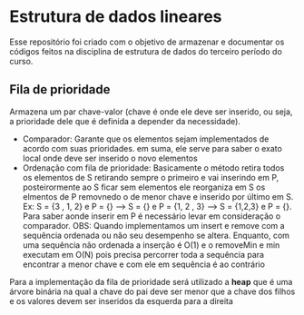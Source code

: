 # Estrutura de dados lineares
Esse repositório foi criado com o objetivo de armazenar e documentar os códigos feitos na disciplina de estrutura de dados do terceiro período do curso.

## Fila de prioridade 
Armazena um par chave-valor (chave é onde ele deve ser inserido, ou seja, a prioridade dele que é definida a depender da necessidade).
- Comparador: Garante que os elementos sejam implementados de acordo com suas prioridades. em suma, ele serve para saber o exato local onde deve ser inserido o novo elementos
- Ordenação com fila de prioridade: Basicamente o método retira todos os elementos de S retirando sempre o primeiro e vai inserindo em P, posteirormente ao S ficar sem elementos ele reorganiza em S os elmentos de P removnedo o de menor chave e inserido por último em S.
  Ex: S = {3 , 1, 2} e P = {} --> S = {} e P = {1, 2 , 3} --> S = {1,2,3} e P = {}. Para saber aonde inserir em P é necessário levar em consideração o comparador.
OBS: Quando implementamos um insert e remove com a sequência ordenada ou não seu desempenho se altera. Enquanto, com uma sequência não ordenada a inserção é O(1) e o removeMin e min executam em O(N) pois precisa percorrer toda a sequência para encontrar a menor chave e com ele em sequência é ao contrário

Para a implementação da fila de prioridade será utilizado a **heap** que é uma árvore binária na qual a chave do pai deve ser menor que a chave dos filhos e os valores devem ser inseridos da esquerda para a direita 
  
